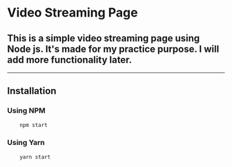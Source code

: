 # Video Streaming Page

## This is a simple video streaming page using Node js. It's made for my **practice purpose**. I will add more functionality later.

---

## Installation

### Using NPM

```bash
    npm start
```

### Using Yarn

```bash
    yarn start
```
